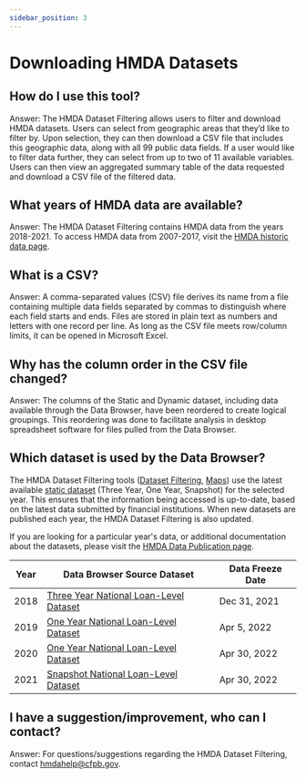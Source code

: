 ```yaml
---
sidebar_position: 3
---
```


# Downloading HMDA Datasets

## How do I use this tool?
Answer: The HMDA Dataset Filtering allows users to filter and download HMDA datasets. Users can select from geographic areas that they’d like to filter by. Upon selection, they can then download a CSV file that includes this geographic data, along with all 99 public data fields. If a user would like to filter data further, they can select from up to two of 11 available variables. Users can then view an aggregated summary table of the data requested and download a CSV file of the filtered data.

## What years of HMDA data are available?
Answer: The HMDA Dataset Filtering contains HMDA data from the years 2018-2021. To access HMDA data from 2007-2017, visit the <a target="_blank" rel="noopener noreferrer" href="https://www.consumerfinance.gov/data-research/hmda/historic-data/">HMDA historic data page</a>.

## What is a CSV?
Answer: A comma-separated values (CSV) file derives its name from a file containing multiple data fields separated by commas to distinguish where each field starts and ends. Files are stored in plain text as numbers and letters with one record per line. As long as the CSV file meets row/column limits, it can be opened in Microsoft Excel.

## Why has the column order in the CSV file changed?
Answer: The columns of the Static and Dynamic dataset, including data available through the Data Browser, have been reordered to create logical groupings. This reordering was done to facilitate analysis in desktop spreadsheet software for files pulled from the Data Browser.

## Which dataset is used by the Data Browser?
The HMDA Dataset Filtering tools ([Dataset Filtering](https://ffiec.cfpb.gov/data-browser/data/), [Maps](https://ffiec.cfpb.gov/data-browser/maps/)) use the latest available [static dataset](https://ffiec.cfpb.gov/data-publication/) (Three Year, One Year, Snapshot) for the selected year.  This ensures that the information being accessed is up-to-date, based on the latest data submitted by financial institutions. When new datasets are published each year, the HMDA Dataset Filtering is also updated.

If you are looking for a particular year's data, or additional documentation about the datasets, please visit the [HMDA Data Publication page](https://ffiec.cfpb.gov/data-publication/).

| Year | Data Browser Source Dataset | Data Freeze Date |
|---|---|---|
|2018|[Three Year National Loan-Level Dataset](https://ffiec.cfpb.gov/data-publication/three-year-national-loan-level-dataset/2018)|Dec 31, 2021|
|2019|[One Year National Loan-Level Dataset](https://ffiec.cfpb.gov/data-publication/one-year-national-loan-level-dataset/2019)|Apr 5, 2022|
|2020|[One Year National Loan-Level Dataset](https://ffiec.cfpb.gov/data-publication/one-year-national-loan-level-dataset/2020)|Apr 30, 2022|
|2021|[Snapshot National Loan-Level Dataset](https://ffiec.cfpb.gov/data-publication/snapshot-national-loan-level-dataset/2021)|Apr 30, 2022|

## I have a suggestion/improvement, who can I contact?
Answer: For questions/suggestions regarding the HMDA Dataset Filtering, contact [hmdahelp@cfpb.gov](mailto:hmdahelp@cfpb.gov).
